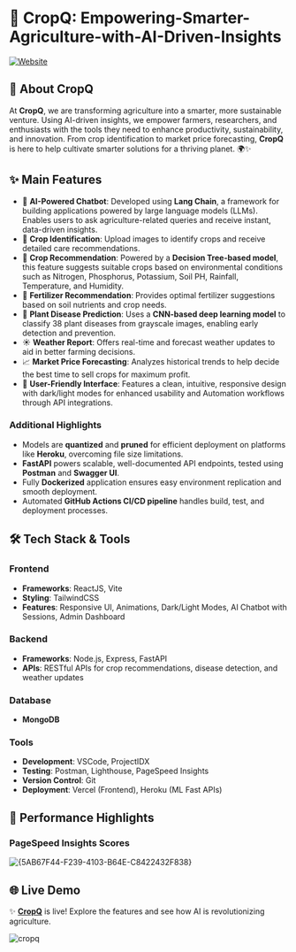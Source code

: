 # 🌱 CropQ: Empowering-Smarter-Agriculture-with-AI-Driven-Insights

[![Website](https://img.shields.io/badge/View%20Live%20Demo-🌐-blue)](https://cropq.vercel.app/)


## 🌟 About CropQ
At **CropQ**, we are transforming agriculture into a smarter, more sustainable venture. Using AI-driven insights, we empower farmers, researchers, and enthusiasts with the tools they need to enhance productivity, sustainability, and innovation. From crop identification to market price forecasting, **CropQ** is here to help cultivate smarter solutions for a thriving planet. 🌍✨

## ✨ Main Features
- 💬 **AI-Powered Chatbot**: Developed using **Lang Chain**, a framework for building applications powered by large language models (LLMs). Enables users to ask agriculture-related queries and receive instant, data-driven insights.
- 🌿 **Crop Identification**: Upload images to identify crops and receive detailed care recommendations.
- 🌾 **Crop Recommendation**: Powered by a **Decision Tree-based model**, this feature suggests suitable crops based on environmental conditions such as Nitrogen, Phosphorus, Potassium, Soil PH, Rainfall, Temperature, and Humidity.
- 🌱 **Fertilizer Recommendation**: Provides optimal fertilizer suggestions based on soil nutrients and crop needs.
- 🦠 **Plant Disease Prediction**: Uses a **CNN-based deep learning model** to classify 38 plant diseases from grayscale images, enabling early detection and prevention.
- ☀️ **Weather Report**: Offers real-time and forecast weather updates to aid in better farming decisions.
- 📈 **Market Price Forecasting**: Analyzes historical trends to help decide the best time to sell crops for maximum profit.
- 🎨 **User-Friendly Interface**: Features a clean, intuitive, responsive design with dark/light modes for enhanced usability and Automation workflows through API integrations.

### Additional Highlights
- Models are **quantized** and **pruned** for efficient deployment on platforms like **Heroku**, overcoming file size limitations.
- **FastAPI** powers scalable, well-documented API endpoints, tested using **Postman** and **Swagger UI**.
- Fully **Dockerized** application ensures easy environment replication and smooth deployment.
- Automated **GitHub Actions CI/CD pipeline** handles build, test, and deployment processes.

## 🛠️ Tech Stack & Tools

### **Frontend**
- **Frameworks**: ReactJS, Vite
- **Styling**: TailwindCSS
- **Features**: Responsive UI, Animations, Dark/Light Modes, AI Chatbot with Sessions, Admin Dashboard

### **Backend**
- **Frameworks**: Node.js, Express, FastAPI
- **APIs**: RESTful APIs for crop recommendations, disease detection, and weather updates

### **Database**
- **MongoDB**

### **Tools**
- **Development**: VSCode, ProjectIDX
- **Testing**: Postman, Lighthouse, PageSpeed Insights
- **Version Control**: Git
- **Deployment**: Vercel (Frontend), Heroku (ML Fast APIs)


## 🚀 Performance Highlights
### **PageSpeed Insights Scores**

![{5AB67F44-F239-4103-B64E-C8422432F838}](https://github.com/user-attachments/assets/1405d917-0c4d-4d21-9e8b-7e5b3668b2df)

## 🌐 Live Demo
✨ **[CropQ](https://cropq.vercel.app/)** is live! Explore the features and see how AI is revolutionizing agriculture.

![cropq](https://github.com/user-attachments/assets/0ee129d3-535c-4b93-b774-b2b1afed794f)
